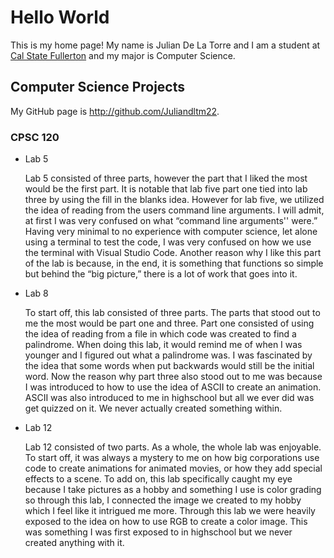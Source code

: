 # Hello World

This is my home page! My name is Julian De La Torre and I am a student at [Cal State Fullerton](http://www.fullerton.edu/) and my major is Computer Science.

## Computer Science Projects

My GitHub page is http://github.com/Juliandltm22.

### CPSC 120

* Lab 5

    Lab 5 consisted of three parts, however the part that I liked the most would be the first part.  It is notable that lab five part one tied into lab three by using the fill in the blanks idea.  However for lab five, we utilized the idea of reading from the users command line arguments.  I will admit, at first I was very confused on what “command line arguments'' were.”  Having very minimal to no experience with computer science, let alone using a terminal to test the code, I was very confused on how we use the terminal with Visual Studio Code.  Another reason why I like this part of the lab is because, in the end, it is something that functions so simple but behind the “big picture,” there is a lot of work that goes into it.

* Lab 8 

    To start off, this lab consisted of three parts.  The parts that stood out to me the most would be part one and three.  Part one consisted of using the idea of reading from a file in which code was created to find a palindrome.  When doing this lab, it would remind me of when I was younger and I figured out what a palindrome was.  I was fascinated by the idea that some words when put backwards would still be the initial word.  Now the reason why part three also stood out to me was because I was introduced to how to use the idea of ASCII to create an animation.  ASCII was also introduced to me in highschool but all we ever did was get quizzed on it.  We never actually created something within.

* Lab 12

    Lab 12 consisted of two parts.  As a whole, the whole lab was enjoyable.  To start off, it was always a mystery to me on how big corporations use code to create animations for animated movies, or how they add special effects to a scene.  To add on, this lab specifically caught my eye because I take pictures as a hobby and something I use is color grading so through this lab, I connected the image we created to my hobby which I feel like it intrigued me more.  Through this lab we were heavily exposed to the idea on how to use RGB to create a color image.  This was something I was first exposed to in highschool but we never created anything with it.